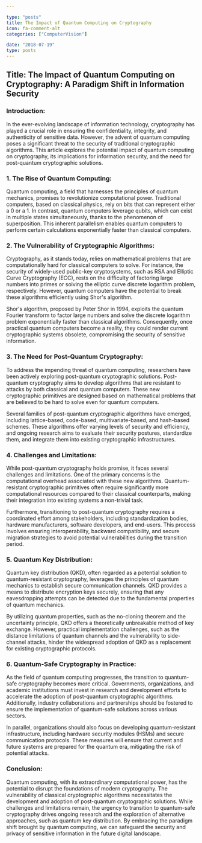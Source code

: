 ```yaml
---

type: "posts"
title: The Impact of Quantum Computing on Cryptography
icon: fa-comment-alt
categories: ["ComputerVision"]

date: "2018-07-19"
type: posts
---
```





## Title: The Impact of Quantum Computing on Cryptography: A Paradigm Shift in Information Security

### Introduction:

In the ever-evolving landscape of information technology, cryptography has played a crucial role in ensuring the confidentiality, integrity, and authenticity of sensitive data. However, the advent of quantum computing poses a significant threat to the security of traditional cryptographic algorithms. This article explores the potential impact of quantum computing on cryptography, its implications for information security, and the need for post-quantum cryptographic solutions.

### 1. The Rise of Quantum Computing:

Quantum computing, a field that harnesses the principles of quantum mechanics, promises to revolutionize computational power. Traditional computers, based on classical physics, rely on bits that can represent either a 0 or a 1. In contrast, quantum computers leverage qubits, which can exist in multiple states simultaneously, thanks to the phenomenon of superposition. This inherent parallelism enables quantum computers to perform certain calculations exponentially faster than classical computers.

### 2. The Vulnerability of Cryptographic Algorithms:

Cryptography, as it stands today, relies on mathematical problems that are computationally hard for classical computers to solve. For instance, the security of widely-used public-key cryptosystems, such as RSA and Elliptic Curve Cryptography (ECC), rests on the difficulty of factoring large numbers into primes or solving the elliptic curve discrete logarithm problem, respectively. However, quantum computers have the potential to break these algorithms efficiently using Shor's algorithm.

Shor's algorithm, proposed by Peter Shor in 1994, exploits the quantum Fourier transform to factor large numbers and solve the discrete logarithm problem exponentially faster than classical algorithms. Consequently, once practical quantum computers become a reality, they could render current cryptographic systems obsolete, compromising the security of sensitive information.

### 3. The Need for Post-Quantum Cryptography:

To address the impending threat of quantum computing, researchers have been actively exploring post-quantum cryptographic solutions. Post-quantum cryptography aims to develop algorithms that are resistant to attacks by both classical and quantum computers. These new cryptographic primitives are designed based on mathematical problems that are believed to be hard to solve even for quantum computers.

Several families of post-quantum cryptographic algorithms have emerged, including lattice-based, code-based, multivariate-based, and hash-based schemes. These algorithms offer varying levels of security and efficiency, and ongoing research aims to evaluate their security postures, standardize them, and integrate them into existing cryptographic infrastructures.

### 4. Challenges and Limitations:

While post-quantum cryptography holds promise, it faces several challenges and limitations. One of the primary concerns is the computational overhead associated with these new algorithms. Quantum-resistant cryptographic primitives often require significantly more computational resources compared to their classical counterparts, making their integration into existing systems a non-trivial task.

Furthermore, transitioning to post-quantum cryptography requires a coordinated effort among stakeholders, including standardization bodies, hardware manufacturers, software developers, and end-users. This process involves ensuring interoperability, backward compatibility, and secure migration strategies to avoid potential vulnerabilities during the transition period.

### 5. Quantum Key Distribution:

Quantum key distribution (QKD), often regarded as a potential solution to quantum-resistant cryptography, leverages the principles of quantum mechanics to establish secure communication channels. QKD provides a means to distribute encryption keys securely, ensuring that any eavesdropping attempts can be detected due to the fundamental properties of quantum mechanics.

By utilizing quantum properties, such as the no-cloning theorem and the uncertainty principle, QKD offers a theoretically unbreakable method of key exchange. However, practical implementation challenges, such as the distance limitations of quantum channels and the vulnerability to side-channel attacks, hinder the widespread adoption of QKD as a replacement for existing cryptographic protocols.

### 6. Quantum-Safe Cryptography in Practice:

As the field of quantum computing progresses, the transition to quantum-safe cryptography becomes more critical. Governments, organizations, and academic institutions must invest in research and development efforts to accelerate the adoption of post-quantum cryptographic algorithms. Additionally, industry collaborations and partnerships should be fostered to ensure the implementation of quantum-safe solutions across various sectors.

In parallel, organizations should also focus on developing quantum-resistant infrastructure, including hardware security modules (HSMs) and secure communication protocols. These measures will ensure that current and future systems are prepared for the quantum era, mitigating the risk of potential attacks.

### Conclusion:

Quantum computing, with its extraordinary computational power, has the potential to disrupt the foundations of modern cryptography. The vulnerability of classical cryptographic algorithms necessitates the development and adoption of post-quantum cryptographic solutions. While challenges and limitations remain, the urgency to transition to quantum-safe cryptography drives ongoing research and the exploration of alternative approaches, such as quantum key distribution. By embracing the paradigm shift brought by quantum computing, we can safeguard the security and privacy of sensitive information in the future digital landscape.